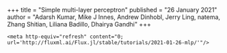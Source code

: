 +++
title = "Simple multi-layer perceptron"
published = "26 January 2021"
author = "Adarsh Kumar, Mike J Innes, Andrew Dinhobl, Jerry Ling, natema, Zhang Shitian, Liliana Badillo, Dhairya Gandhi"
+++

~~~
<meta http-equiv="refresh" content="0; url='http://fluxml.ai/Flux.jl/stable/tutorials/2021-01-26-mlp/'"/>
~~~
